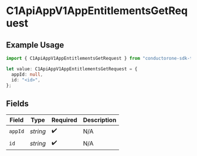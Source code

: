# C1ApiAppV1AppEntitlementsGetRequest

## Example Usage

```typescript
import { C1ApiAppV1AppEntitlementsGetRequest } from "conductorone-sdk-typescript/sdk/models/operations";

let value: C1ApiAppV1AppEntitlementsGetRequest = {
  appId: null,
  id: "<id>",
};
```

## Fields

| Field              | Type               | Required           | Description        |
| ------------------ | ------------------ | ------------------ | ------------------ |
| `appId`            | *string*           | :heavy_check_mark: | N/A                |
| `id`               | *string*           | :heavy_check_mark: | N/A                |